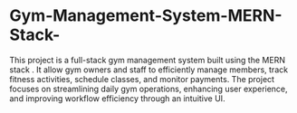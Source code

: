 # Gym-Management-System-MERN-Stack-
This project is a full-stack gym management system built using the MERN stack . It allow gym owners and staff to efficiently manage members, track fitness activities, schedule classes, and monitor payments. The project focuses on streamlining daily gym operations, enhancing user experience, and improving workflow efficiency through an intuitive UI.
